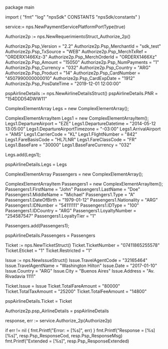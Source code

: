 package main

import (
        "fmt"
        "log"
        "npsSdk"
        CONSTANTS "npsSdk/constants"
)

service:= nps.NewPaymentServicePlatformPortType(true)

Authorize2p := nps.NewRequerimientoStruct_Authorize_2p()

Authorize2p.Psp_Version = "2.2"
Authorize2p.Psp_MerchantId = "sdk_test"
Authorize2p.Psp_TxSource = "WEB"
Authorize2p.Psp_MerchTxRef = "ORDERX1466Xz-3"
Authorize2p.Psp_MerchOrderId = "ORDERX1466Xz"
Authorize2p.Psp_Amount = "15050"
Authorize2p.Psp_NumPayments = "1"
Authorize2p.Psp_Currency = "032"
Authorize2p.Psp_Country = "ARG"
Authorize2p.Psp_Product = "14"
Authorize2p.Psp_CardNumber = "4507990000000010"
Authorize2p.Psp_CardExpDate = "1912"
Authorize2p.Psp_PosDateTime = "2019-12-01 12:00:00"

pspAirlineDetails := nps.NewAirlineDetailsStruct()
pspAirlineDetails.PNR = "154DDD54DWW11"

ComplexElementArray Legs = new ComplexElementArray();

ComplexElementArrayItem Legs1 = new ComplexElementArrayItem();
Legs1.DepartureAirport = "EZE"
Legs1.DepartureDatetime = "2014-05-12 13:05:00"
Legs1.DepartureAirportTimezone = "-03:00"
Legs1.ArrivalAirport = "AMS"
Legs1.CarrierCode = "KL"
Legs1.FlightNumber = "842"
Legs1.FareBasisCode = "HL7LNR"
Legs1.FareClassCode = "FR"
Legs1.BaseFare = "30000"
Legs1.BaseFareCurrency = "032"

Legs.add(Legs1);

pspAirlineDetails.Legs = Legs

ComplexElementArray Passengers = new ComplexElementArray();

ComplexElementArrayItem Passengers1 = new ComplexElementArrayItem();
Passengers1.FirstName = "John"
Passengers1.LastName = "Doe"
Passengers1.MiddleName = "Michael"
Passengers1.Type = "A"
Passengers1.DateOfBirth = "1979-01-12"
Passengers1.Nationality = "ARG"
Passengers1.IDNumber = "54111111"
Passengers1.IDType = "100"
Passengers1.IDCountry = "ARG"
Passengers1.LoyaltyNumber = "254587547"
Passengers1.LoyaltyTier = "1"

Passengers.add(Passengers1);

pspAirlineDetails.Passengers = Passengers

Ticket := nps.NewTicketStruct()
Ticket.TicketNumber = "07411865255578"
Ticket.Eticket = "1"
Ticket.Restricted = "1"

Issue := nps.NewIssueStruct()
Issue.TravelAgentCode = "32165464"
Issue.TravelAgentName = "Washington Hilton"
Issue.Date = "2017-01-10"
Issue.Country = "ARG"
Issue.City = "Buenos Aires"
Issue.Address = "Av. Rivadavia 1111"

Ticket.Issue = Issue
Ticket.TotalFareAmount = "80000"
Ticket.TotalTaxAmount = "25200"
Ticket.TotalFeeAmount = "14800"

pspAirlineDetails.Ticket = Ticket

Authorize2p.psp_AirlineDetails = pspAirlineDetails

response, err := service.Authorize_2p(Authorize2p)

if err != nil {
    fmt.Printf("Error: = [%s]", err)
}
fmt.Printf("Response = [%s] [%s]", resp.Psp_ResponseCod, resp.Psp_ResponseMsg)
fmt.Printf("Extended = [%s]", resp.Psp_ResponseExtended)



